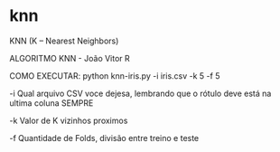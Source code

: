 # knn
KNN (K – Nearest Neighbors) 

ALGORITMO KNN - João Vitor R

COMO EXECUTAR: python knn-iris.py -i iris.csv -k 5 -f 5

-i Qual arquivo CSV voce dejesa, lembrando que o rótulo deve está na ultima coluna SEMPRE 

-k Valor de K vizinhos proximos 

-f Quantidade de Folds, divisão entre treino e teste 

